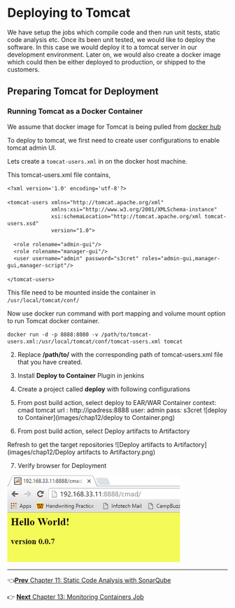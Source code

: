 # Deploying to Tomcat

We have setup the jobs which compile code and then run unit tests, static code analysis etc. Once its been unit tested, we would like to deploy the software. In this case we would deploy it to a tomcat server in our development environment. Later on, we would also create a docker image which could then be either deployed to production, or shipped to the customers.


## Preparing Tomcat for Deployment

### Running Tomcat as a Docker Container

We assume that docker image for Tomcat is being pulled from [docker hub](https://hub.docker.com/_/tomcat/)

To deploy to tomcat, we first need to create user configurations to enable  tomcat admin UI.

Lets create a  `tomcat-users.xml` in on the docker host machine.

This tomcat-users.xml file contains,

```
<?xml version='1.0' encoding='utf-8'?>

<tomcat-users xmlns="http://tomcat.apache.org/xml"
              xmlns:xsi="http://www.w3.org/2001/XMLSchema-instance"
              xsi:schemaLocation="http://tomcat.apache.org/xml tomcat-users.xsd"
              version="1.0">

  <role rolename="admin-gui"/>
  <role rolename="manager-gui"/>
  <user username="admin" password="s3cret" roles="admin-gui,manager-gui,manager-script"/>

</tomcat-users>
```

This file need to be mounted inside the container in `/usr/local/tomcat/conf/`

Now use docker run command with port mapping and volume mount option to run Tomcat docker container.

```
docker run -d -p 8888:8080 -v /path/to/tomcat-users.xml:/usr/local/tomcat/conf/tomcat-users.xml tomcat
```

2. Replace **/path/to/** with the corresponding path of tomcat-users.xml file that you have created.
3. Install **Deploy to Container** Plugin in jenkins
4. Create a project called **deploy** with following configurations
5. From post build action, select deploy to EAR/WAR Container
     context: cmad
     tomcat url : http://ipadress:8888
     user: admin
     pass: s3cret
![deploy to Container](images/chap12/deploy to Container.png)

6. From post build action, select Deploy artifacts to Artifactory

  Refresh to get the target repositories
![Deploy artifacts to Artifactory](images/chap12/Deploy artifacts to Artifactory.png)

7. Verify browser for Deployment

  ![Deployment](images/chap12/Deployment.png)

----
:point_left:[**Prev** Chapter 11: Static Code Analysis with SonarQube](https://github.com/schoolofdevops/learn-jenkins/blob/master/manuscript/110_static_code_analysis_with_sonarqube.md)

:point_right: [**Next** Chapter 13: Monitoring Containers Job](https://github.com/schoolofdevops/learn-jenkins/blob/master/manuscript/130_Monitoring_Containers.md)
